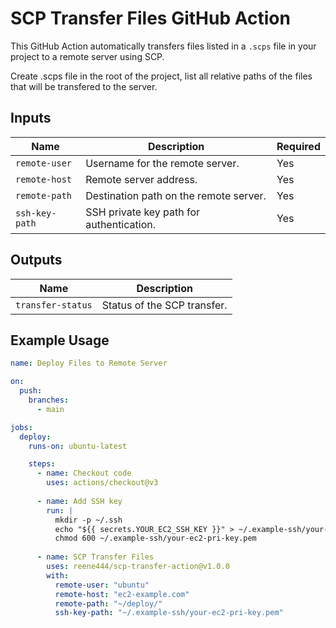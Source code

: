 # SCP Transfer Files GitHub Action

This GitHub Action automatically transfers files listed in a `.scps` file in your project to a remote server using SCP.

Create .scps file in the root of the project, list all relative paths of the files that will be transfered to the server.
## Inputs

| Name           | Description                              | Required | 
|----------------|------------------------------------------|----------|
| `remote-user`  | Username for the remote server.          | Yes      | 
| `remote-host`  | Remote server address.                   | Yes      |   
| `remote-path`  | Destination path on the remote server.   | Yes      |     
| `ssh-key-path` | SSH private key path for authentication. | Yes      |  






## Outputs

| Name              | Description                       |
|-------------------|-----------------------------------|
| `transfer-status` | Status of the SCP transfer.       |

## Example Usage

```yaml
name: Deploy Files to Remote Server

on:
  push:
    branches:
      - main

jobs:
  deploy:
    runs-on: ubuntu-latest

    steps:
      - name: Checkout code
        uses: actions/checkout@v3
        
      - name: Add SSH key
        run: |
          mkdir -p ~/.ssh
          echo "${{ secrets.YOUR_EC2_SSH_KEY }}" > ~/.example-ssh/your-ec2-pri-key.pem
          chmod 600 ~/.example-ssh/your-ec2-pri-key.pem
          
      - name: SCP Transfer Files
        uses: reene444/scp-transfer-action@v1.0.0
        with:
          remote-user: "ubuntu"
          remote-host: "ec2-example.com"
          remote-path: "~/deploy/"
          ssh-key-path: "~/.example-ssh/your-ec2-pri-key.pem"
```

